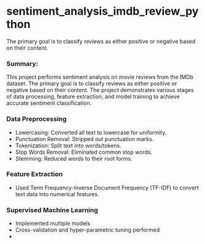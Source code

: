 # sentiment_analysis_imdb_review_python
The primary goal is to classify reviews as either positive or negative based on their content.

### Summary:

This project performs sentiment analysis on movie reviews from the IMDb dataset. The primary goal is to classify reviews as either positive or negative based on their content. The project demonstrates various stages of data processing, feature extraction, and model training to achieve accurate sentiment classification.

### Data Preprocessing
- Lowercasing: Converted all text to lowercase for uniformity.
- Punctuation Removal: Stripped out punctuation marks.
- Tokenization: Split text into words/tokens.
- Stop Words Removal: Eliminated common stop words.
- Stemming: Reduced words to their root forms.

### Feature Extraction
- Used Term Frequency-Inverse Document Frequency (TF-IDF) to convert text data into numerical features.

### Supervised Machine Learning
- Implemented multiple models
- Cross-validation and hyper-parametric tuning performed
- 
